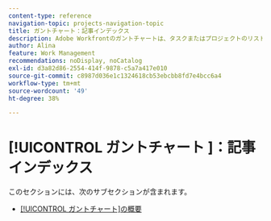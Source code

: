 ```yaml
---
content-type: reference
navigation-topic: projects-navigation-topic
title: ガントチャート：記事インデックス
description: Adobe Workfrontのガントチャートは、タスクまたはプロジェクトのリストのタイムラインを視覚的に表現します。 [!UICONTROL ガント]チャートについては、以下の節を参照してください。
author: Alina
feature: Work Management
recommendations: noDisplay, noCatalog
exl-id: d3a82d86-2554-414f-9878-c5a7a417e010
source-git-commit: c8987d036e1c1324618cb53ebcbb8fd7e4bcc6a4
workflow-type: tm+mt
source-wordcount: '49'
ht-degree: 38%

---
```


# [!UICONTROL  ガントチャート ]：記事インデックス

<!--Audited: 08/2025-->

このセクションには、次のサブセクションが含まれます。

* [[!UICONTROL ガントチャート]の概要](../../manage-work/gantt-chart/use-the-gantt-chart/gantt-chart-overview.md)

